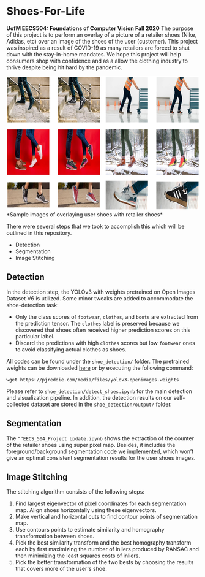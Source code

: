 # Shoes-For-Life
**UofM EECS504: Foundations of Computer Vision Fall 2020**
The purpose of this project is to perform an overlay of a picture of a retailer shoes (Nike, Adidas, etc) over an image of the shoes of the user (customer). This project was inspired as a result of COVID-19 as many retailers are forced to shut down with the stay-in-home mandates. We hope this project will help consumers shop with confidence and as a allow the clothing industry to thrive despite being hit hard by the pandemic.  

<img src="images/Results.jpg" alt="drawing" height="350" title="Result Image"/>  
*Sample images of overlaying user shoes with retailer shoes*

There were several steps that we took to accomplish this which will be outlined in this repository.  
* Detection
* Segmentation
* Image Stitching

## Detection
In the detection step, the YOLOv3 with weights pretrained on Open Images Dataset V6 is utilized. Some minor tweaks are added to accommodate the shoe-detection task:

* Only the class scores of `footwear`, `clothes`, and `boots` are extracted from the prediction tensor. The `clothes` label is preserved because we discovered that shoes often received higher prediction scores on this particular label.
* Discard the predictions with high `clothes` scores but low `footwear` ones to avoid classifying actual clothes as shoes.

All codes can be found under the `shoe_detection/` folder. The pretrained weights can be downloaded [here](https://pjreddie.com/media/files/yolov3-openimages.weights) or by executing the following command:

```shell
wget https://pjreddie.com/media/files/yolov3-openimages.weights
```

Please refer to `shoe_detection/detect_shoes.ipynb` for the main detection and visualization pipeline. In addition, the detection results on our self-collected dataset are stored in the `shoe_detection/output/` folder. 

## Segmentation
The `“”EECS_504_Project Update.ipynb` shows the extraction of the counter of the retailer shoes using super pixel map. Besides, it includes the foreground/background segmentation code we implemented, which won’t give an optimal consistent segmentation results for the user shoes images.

## Image Stitching
The stitching algorithm consists of the following steps:
1. Find largest eigenvector of pixel coordinates for each segmentation map. Align shoes horizontally using these eigenvectors.
2. Make vertical and horizontal cuts to find contour points of segmentation map.
3. Use contours points to estimate similarity and homography transformation between shoes.
4. Pick the best similarity transform and the best homography transform each by first maximizing the number of inliers produced by RANSAC and then minimizing the least squares costs of inliers.
5. Pick the better transformation of the two bests by choosing the results that covers more of the user's shoe.

